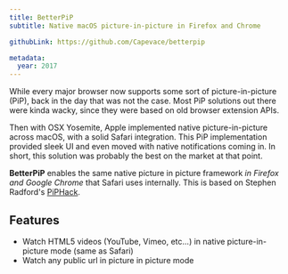 ```yaml
---
title: BetterPiP
subtitle: Native macOS picture-in-picture in Firefox and Chrome

githubLink: https://github.com/Capevace/betterpip

metadata:
  year: 2017
---
```


While every major browser now supports some sort of picture-in-picture (PiP), back in the day that was not the case. Most PiP solutions out there were kinda wacky, since they were based on old browser extension APIs.

Then with OSX Yosemite, Apple implemented native picture-in-picture across macOS, with a solid Safari integration. This PiP implementation provided sleek UI and even moved with native notifications coming in. In short, this solution was probably the best on the market at that point.

**BetterPiP** enables the same native picture in picture framework _in Firefox and Google Chrome_ that Safari uses internally. This is based on Stephen Radford's [PiPHack](https://github.com/steve228uk/PiPHack).

## Features

- Watch HTML5 videos (YouTube, Vimeo, etc...) in native picture-in-picture mode (same as Safari)
- Watch any public url in picture in picture mode
